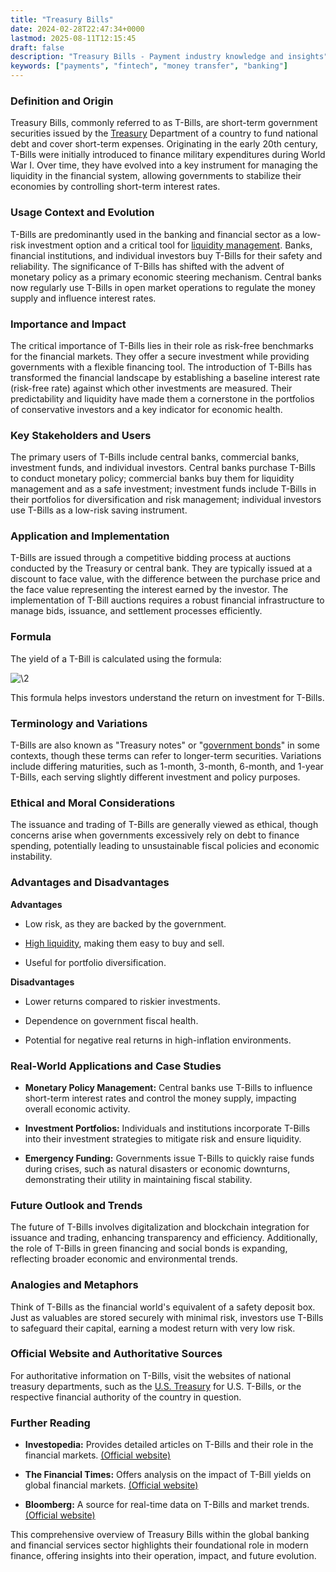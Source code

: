 ```yaml
---
title: "Treasury Bills"
date: 2024-02-28T22:47:34+0000
lastmod: 2025-08-11T12:15:45
draft: false
description: "Treasury Bills - Payment industry knowledge and insights"
keywords: ["payments", "fintech", "money transfer", "banking"]
---
```


### Definition and Origin

Treasury Bills, commonly referred to as T-Bills, are short-term government securities issued by the [Treasury](https://faisalkhanllc.xyz/resources/payments-wiki/t/treasury/) Department of a country to fund national debt and cover short-term expenses. Originating in the early 20th century, T-Bills were initially introduced to finance military expenditures during World War I. Over time, they have evolved into a key instrument for managing the liquidity in the financial system, allowing governments to stabilize their economies by controlling short-term interest rates.

### Usage Context and Evolution

T-Bills are predominantly used in the banking and financial sector as a low-risk investment option and a critical tool for [liquidity management](https://faisalkhanllc.xyz/resources/payments-wiki/l/liquidity-management/). Banks, financial institutions, and individual investors buy T-Bills for their safety and reliability. The significance of T-Bills has shifted with the advent of monetary policy as a primary economic steering mechanism. Central banks now regularly use T-Bills in open market operations to regulate the money supply and influence interest rates.

### Importance and Impact

The critical importance of T-Bills lies in their role as risk-free benchmarks for the financial markets. They offer a secure investment while providing governments with a flexible financing tool. The introduction of T-Bills has transformed the financial landscape by establishing a baseline interest rate (risk-free rate) against which other investments are measured. Their predictability and liquidity have made them a cornerstone in the portfolios of conservative investors and a key indicator for economic health.

### Key Stakeholders and Users

The primary users of T-Bills include central banks, commercial banks, investment funds, and individual investors. Central banks purchase T-Bills to conduct monetary policy; commercial banks buy them for liquidity management and as a safe investment; investment funds include T-Bills in their portfolios for diversification and risk management; individual investors use T-Bills as a low-risk saving instrument.

### Application and Implementation

T-Bills are issued through a competitive bidding process at auctions conducted by the Treasury or central bank. They are typically issued at a discount to face value, with the difference between the purchase price and the face value representing the interest earned by the investor. The implementation of T-Bill auctions requires a robust financial infrastructure to manage bids, issuance, and settlement processes efficiently.

### Formula

The yield of a T-Bill is calculated using the formula:

![\2](\1)

This formula helps investors understand the return on investment for T-Bills.

### Terminology and Variations

T-Bills are also known as "Treasury notes" or "[government bonds](https://faisalkhanllc.xyz/resources/payments-wiki/t/treasury-bonds/)" in some contexts, though these terms can refer to longer-term securities. Variations include differing maturities, such as 1-month, 3-month, 6-month, and 1-year T-Bills, each serving slightly different investment and policy purposes.

### Ethical and Moral Considerations

The issuance and trading of T-Bills are generally viewed as ethical, though concerns arise when governments excessively rely on debt to finance spending, potentially leading to unsustainable fiscal policies and economic instability.

### Advantages and Disadvantages

**Advantages**

- Low risk, as they are backed by the government.

- [High liquidity](https://faisalkhanllc.xyz/resources/payments-wiki/h/high-liquidity/), making them easy to buy and sell.

- Useful for portfolio diversification.

**Disadvantages**

- Lower returns compared to riskier investments.

- Dependence on government fiscal health.

- Potential for negative real returns in high-inflation environments.

### Real-World Applications and Case Studies

- **Monetary Policy Management:** Central banks use T-Bills to influence short-term interest rates and control the money supply, impacting overall economic activity.

- **Investment Portfolios:** Individuals and institutions incorporate T-Bills into their investment strategies to mitigate risk and ensure liquidity.

- **Emergency Funding:** Governments issue T-Bills to quickly raise funds during crises, such as natural disasters or economic downturns, demonstrating their utility in maintaining fiscal stability.

### Future Outlook and Trends

The future of T-Bills involves digitalization and blockchain integration for issuance and trading, enhancing transparency and efficiency. Additionally, the role of T-Bills in green financing and social bonds is expanding, reflecting broader economic and environmental trends.

### Analogies and Metaphors

Think of T-Bills as the financial world's equivalent of a safety deposit box. Just as valuables are stored securely with minimal risk, investors use T-Bills to safeguard their capital, earning a modest return with very low risk.

### Official Website and Authoritative Sources

For authoritative information on T-Bills, visit the websites of national treasury departments, such as the [U.S. Treasury](http://www.treasury.gov) for U.S. T-Bills, or the respective financial authority of the country in question.

### Further Reading

- **Investopedia:** Provides detailed articles on T-Bills and their role in the financial markets. [(Official website)](https://www.investopedia.com/)

- **The Financial Times:** Offers analysis on the impact of T-Bill yields on global financial markets. [(Official website)](https://www.ft.com/)

- **Bloomberg:** A source for real-time data on T-Bills and market trends. [(Official website)](https://www.bloomberg.com/)

This comprehensive overview of Treasury Bills within the global banking and financial services sector highlights their foundational role in modern finance, offering insights into their operation, impact, and future evolution.